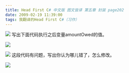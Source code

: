 ```yaml
---
title: Head First C# 中文版 图文皆译 第五章 封装 page202
date: 2009-02-19 11:39:00
tags: 我翻译的Head First C#（习作）
---
```

![](https://p-blog.csdn.net/images/p_blog_csdn_net/cuipengfei1/EntryImages/20090219/2009-02-19_11-16-55.jpg) 写出下面代码执行之后变量amountOwed的值。

![](https://p-blog.csdn.net/images/p_blog_csdn_net/cuipengfei1/EntryImages/20090219/2009-02-19_11-18-32.jpg)

![](https://p-blog.csdn.net/images/p_blog_csdn_net/cuipengfei1/EntryImages/20090219/2009-02-19_11-21-28.jpg) 这段代码有问题，写出你认为哪儿错了，怎么修改。

![](https://p-blog.csdn.net/images/p_blog_csdn_net/cuipengfei1/EntryImages/20090219/2009-02-19_11-22-23.jpg)



